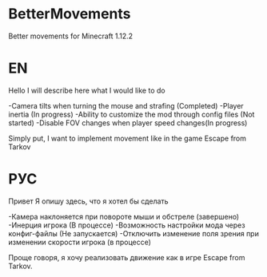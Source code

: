 # BetterMovements
Better movements for Minecraft 1.12.2

EN
===============================================================================
Hello
I will describe here what I would like to do

-Camera tilts when turning the mouse and strafing (Completed)
-Player inertia (In progress)
-Ability to customize the mod through config files (Not started)
-Disable FOV changes when player speed changes(In progress)

Simply put, I want to implement movement like in the game Escape from Tarkov

РУС
===============================================================================
Привет
Я опишу здесь, что я хотел бы сделать

-Камера наклоняется при повороте мыши и обстреле (завершено)
-Инерция игрока (В процессе)
-Возможность настройки мода через конфиг-файлы (Не запускается)
-Отключить изменение поля зрения при изменении скорости игрока (в процессе)

Проще говоря, я хочу реализовать движение как в игре Escape from Tarkov.
